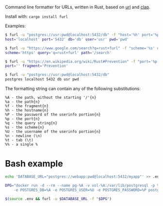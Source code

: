 Command line formatter for URLs, written in Rust, based on [url](https://docs.rs/url)
and [clap](https://docs.rs/clap).

Install with: `cargo install furl`

Examples:

```bash
$ furl -u "postgres://usr:pwd@localhost:5432/db" -f "host='%h' port='%p' db='%A' user='%U' pwd='%P'"
host='localhost' port='5432' db='db' user='usr' pwd='pwd'

$ furl -u "https://www.google.com/search?q=rust+furl" -f "scheme='%s' query='%q' path='%a'"
scheme='https' query='q=rust+furl' path='/search'

$ furl -u "https://en.wikipedia.org/wiki/Rust#Prevention" -f "port='%p' fragment='%f'"
port='' fragment='Prevention'

$ furl -u "postgres://usr:pwd@localhost:5432/db"
postgres localhost 5432 db usr pwd  
```

The formatting string can contain any of the following substitutions:
```text
%A - the path, without the starting '/'{n}
%a - the path{n}
%f - the fragment{n}
%h - the hostname{n}
%P - the password of the userinfo portion{n}
%p - the port{n}
%q - the query string{n}
%s - the scheme{n}
%U - the username of the userinfo portion{n}
%n - newline (\n)
%t - tab (\t)
%% - a single %
```

# Bash example

```bash
echo 'DATABASE_URL="postgres://webapp:pwd@localhost:5432/myapp"' >> .env

DPG="docker run -d --rm --name pg-%A -v vol-%A:/var/lib/postgresql -p %p:5432
    -e POSTGRES_DB=%A -e POSTGRES_USER=%U -e POSTGRES_PASSWORD=%P postgres"

$(source .env && furl -u $DATABASE_URL -f "$DPG")
```
